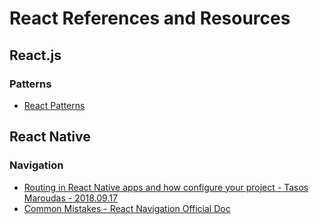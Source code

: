 # React References and Resources

## React.js

### Patterns

- [React Patterns](https://reactpatterns.com/)


## React Native

### Navigation

- [Routing in React Native apps and how configure your project - Tasos Maroudas - 2018.09.17](https://medium.com/building-with-react-native/routing-in-react-native-apps-and-how-to-configure-your-project-with-react-navigation-library-d8d58005bfe9)
- [Common Mistakes - React Navigation Official Doc](https://reactnavigation.org/docs/en/common-mistakes.html)
